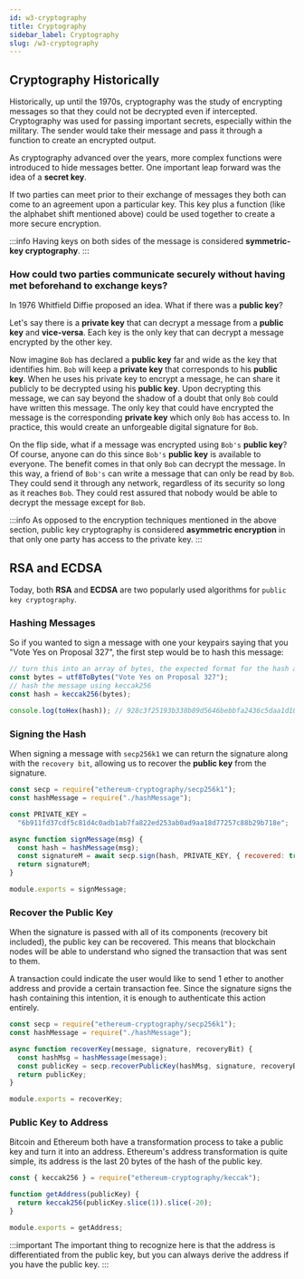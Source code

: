 ```yaml
---
id: w3-cryptography
title: Cryptography
sidebar_label: Cryptography
slug: /w3-cryptography
---
```


## Cryptography Historically

Historically, up until the 1970s, cryptography was the study of encrypting messages so that they could not be decrypted even if intercepted. Cryptography was used for passing important secrets, especially within the military. The sender would take their message and pass it through a function to create an encrypted output.

As cryptography advanced over the years, more complex functions were introduced to hide messages better. One important leap forward was the idea of a **secret key**.

If two parties can meet prior to their exchange of messages they both can come to an agreement upon a particular key. This key plus a function (like the alphabet shift mentioned above) could be used together to create a more secure encryption.

:::info
Having keys on both sides of the message is considered **symmetric-key cryptography**.
:::

### How could two parties communicate securely without having met beforehand to exchange keys?

In 1976 Whitfield Diffie proposed an idea. What if there was a **public key**?

Let's say there is a **private key** that can decrypt a message from a **public key** and **vice-versa**. Each key is the only key that can decrypt a message encrypted by the other key.

Now imagine `Bob` has declared a **public key** far and wide as the key that identifies him. `Bob` will keep a **private key** that corresponds to his **public key**. When he uses his private key to encrypt a message, he can share it publicly to be decrypted using his **public key**. Upon decrypting this message, we can say beyond the shadow of a doubt that only `Bob` could have written this message. The only key that could have encrypted the message is the corresponding **private key** which only `Bob` has access to. In practice, this would create an unforgeable digital signature for `Bob`.

On the flip side, what if a message was encrypted using `Bob's` **public key**? Of course, anyone can do this since `Bob's` **public key** is available to everyone. The benefit comes in that only `Bob` can decrypt the message. In this way, a friend of `Bob's` can write a message that can only be read by `Bob`. They could send it through any network, regardless of its security so long as it reaches `Bob`. They could rest assured that nobody would be able to decrypt the message except for `Bob`.

:::info
As opposed to the encryption techniques mentioned in the above section, public key cryptography is considered **asymmetric encryption** in that only one party has access to the private key.
:::

## RSA and ECDSA

Today, both **RSA** and **ECDSA** are two popularly used algorithms for `public key cryptography`.

### Hashing Messages

So if you wanted to sign a message with one your keypairs saying that you "Vote Yes on Proposal 327", the first step would be to hash this message:

```js
// turn this into an array of bytes, the expected format for the hash algorithm
const bytes = utf8ToBytes("Vote Yes on Proposal 327");
// hash the message using keccak256
const hash = keccak256(bytes);

console.log(toHex(hash)); // 928c3f25193b338b89d5646bebbfa2436c5daa1d189f9c565079dcae379a43be
```

### Signing the Hash

When signing a message with `secp256k1` we can return the signature along with the `recovery bit`, allowing us to recover the **public key** from the signature.

```js
const secp = require("ethereum-cryptography/secp256k1");
const hashMessage = require("./hashMessage");

const PRIVATE_KEY =
  "6b911fd37cdf5c81d4c0adb1ab7fa822ed253ab0ad9aa18d77257c88b29b718e";

async function signMessage(msg) {
  const hash = hashMessage(msg);
  const signatureM = await secp.sign(hash, PRIVATE_KEY, { recovered: true });
  return signatureM;
}

module.exports = signMessage;
```

### Recover the Public Key

When the signature is passed with all of its components (recovery bit included), the public key can be recovered. This means that blockchain nodes will be able to understand who signed the transaction that was sent to them.

A transaction could indicate the user would like to send 1 ether to another address and provide a certain transaction fee. Since the signature signs the hash containing this intention, it is enough to authenticate this action entirely.

```js
const secp = require("ethereum-cryptography/secp256k1");
const hashMessage = require("./hashMessage");

async function recoverKey(message, signature, recoveryBit) {
  const hashMsg = hashMessage(message);
  const publicKey = secp.recoverPublicKey(hashMsg, signature, recoveryBit);
  return publicKey;
}

module.exports = recoverKey;
```

### Public Key to Address

Bitcoin and Ethereum both have a transformation process to take a public key and turn it into an address. Ethereum's address transformation is quite simple, its address is the last 20 bytes of the hash of the public key.

```js
const { keccak256 } = require("ethereum-cryptography/keccak");

function getAddress(publicKey) {
  return keccak256(publicKey.slice(1)).slice(-20);
}

module.exports = getAddress;
```

:::important
The important thing to recognize here is that the address is differentiated from the public key, but you can always derive the address if you have the public key.
:::
